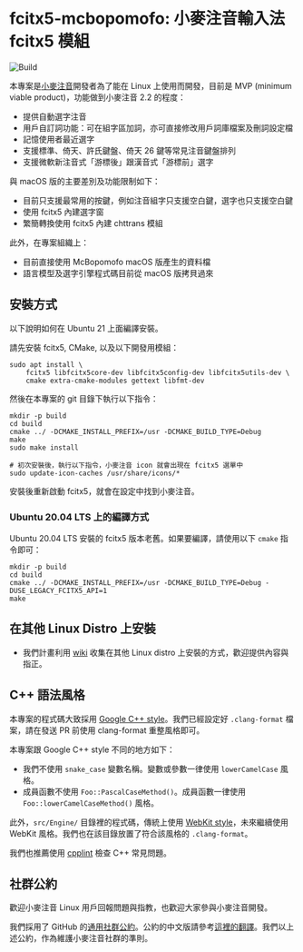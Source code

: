 # fcitx5-mcbopomofo: 小麥注音輸入法 fcitx5 模組

![Build](https://github.com/openvanilla/fcitx5-mcbopomofo/actions/workflows/ci.yaml/badge.svg)

本專案是[小麥注音](https://github.com/openvanilla/McBopomofo)開發者為了能在 Linux 上使用而開發，目前是 MVP (minimum viable product)，功能做到小麥注音 2.2 的程度：

- 提供自動選字注音
- 用戶自訂詞功能：可在組字區加詞，亦可直接修改用戶詞庫檔案及刪詞設定檔
- 記憶使用者最近選字
- 支援標準、倚天、許氏鍵盤、倚天 26 鍵等常見注音鍵盤排列
- 支援微軟新注音式「游標後」跟漢音式「游標前」選字

與 macOS 版的主要差別及功能限制如下：

- 目前只支援最常用的按鍵，例如注音組字只支援空白鍵，選字也只支援空白鍵
- 使用 fcitx5 內建選字窗
- 繁簡轉換使用 fcitx5 內建 chttrans 模組

此外，在專案組織上：

- 目前直接使用 McBopomofo macOS 版產生的資料檔
- 語言模型及選字引擎程式碼目前從 macOS 版拷貝過來

## 安裝方式

以下說明如何在 Ubuntu 21 上面編譯安裝。

請先安裝 fcitx5, CMake, 以及以下開發用模組：

```
sudo apt install \
    fcitx5 libfcitx5core-dev libfcitx5config-dev libfcitx5utils-dev \
    cmake extra-cmake-modules gettext libfmt-dev
```

然後在本專案的 git 目錄下執行以下指令：

```
mkdir -p build
cd build
cmake ../ -DCMAKE_INSTALL_PREFIX=/usr -DCMAKE_BUILD_TYPE=Debug
make
sudo make install

# 初次安裝後，執行以下指令，小麥注音 icon 就會出現在 fcitx5 選單中
sudo update-icon-caches /usr/share/icons/*
```

安裝後重新啟動 fcitx5，就會在設定中找到小麥注音。

### Ubuntu 20.04 LTS 上的編譯方式

Ubuntu 20.04 LTS 安裝的 fcitx5 版本老舊。如果要編譯，請使用以下 `cmake` 指令即可：

```
mkdir -p build
cd build
cmake ../ -DCMAKE_INSTALL_PREFIX=/usr -DCMAKE_BUILD_TYPE=Debug -DUSE_LEGACY_FCITX5_API=1
make
```

## 在其他 Linux Distro 上安裝

* 我們計畫利用 [wiki](https://github.com/openvanilla/fcitx5-mcbopomofo/wiki#%E5%AE%89%E8%A3%9D%E8%AA%AA%E6%98%8E) 收集在其他 Linux distro 上安裝的方式，歡迎提供內容與指正。

## C++ 語法風格

本專案的程式碼大致採用 [Google C++ style](https://google.github.io/styleguide/cppguide.html)。我們已經設定好 `.clang-format` 檔案，請在發送 PR 前使用 clang-format 重整風格即可。

本專案跟 Google C++ style 不同的地方如下：

- 我們不使用 `snake_case` 變數名稱。變數或參數一律使用 `lowerCamelCase` 風格。
- 成員函數不使用 `Foo::PascalCaseMethod()`。成員函數一律使用 `Foo::lowerCamelCaseMethod()` 風格。

此外，`src/Engine/` 目錄裡的程式碼，傳統上使用 [WebKit style](https://webkit.org/code-style-guidelines/)，未來繼續使用 WebKit 風格。我們也在該目錄放置了符合該風格的 `.clang-format`。

我們也推薦使用 [cpplint](https://github.com/cpplint/cpplint) 檢查 C++ 常見問題。

## 社群公約

歡迎小麥注音 Linux 用戶回報問題與指教，也歡迎大家參與小麥注音開發。

我們採用了 GitHub 的[通用社群公約](https://github.com/openvanilla/fcitx5-mcbopomofo/blob/master/CODE_OF_CONDUCT.md)。公約的中文版請參考[這裡的翻譯](https://www.contributor-covenant.org/zh-tw/version/1/4/code-of-conduct/)。我們以上述公約，作為維護小麥注音社群的準則。
